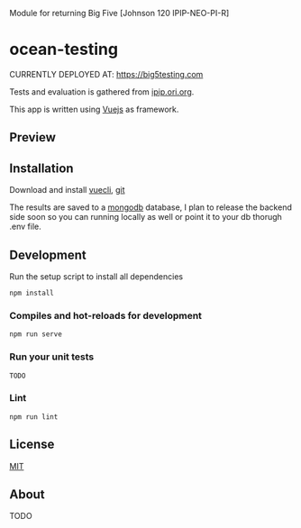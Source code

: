 Module for returning Big Five [Johnson 120 IPIP-NEO-PI-R]

# ocean-testing

CURRENTLY DEPLOYED AT: https://big5testing.com

Tests and evaluation is gathered from [ipip.ori.org](http://ipip.ori.org).

This app is written using [Vuejs](https://vuejs.org) as framework.

## Preview

## Installation

Download and install [vuecli](https://cli.vuejs.org),
[git](https://git-scm.com/downloads)

The results are saved to a [mongodb](https://www.mongodb.com/) database, I plan to release the backend side soon so you can running locally as well or point it to your db thorugh .env file.

## Development

Run the setup script to install all dependencies

```
npm install
```

### Compiles and hot-reloads for development

```
npm run serve
```

### Run your unit tests

```
TODO
```

### Lint

```
npm run lint
```

## License

[MIT](LICENSE)

## About

TODO
